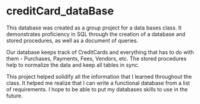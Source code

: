 # creditCard_dataBase

This database was created as a group project for a data bases class. It demonstrates proficiency in SQL through the creation of a database and stored procedures, as well as a document of queries. 

Our database keeps track of CreditCards and everything that has to do with them - Purchases, Payments, Fees, Vendors, etc. The stored procedures help to normalize the data and keep all tables in sync.

This project helped solidify all the information that I learned throughout the class. It helped me realize that I can write a functional database from a list of requirements. I hope to be able to put my databases skills to use in the future. 
